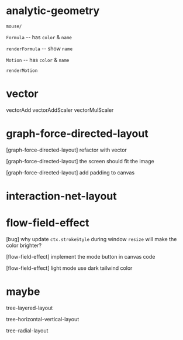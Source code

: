 # analytic-geometry

`mouse/`

`Formula` -- has `color` & `name`

`renderFormula` -- show `name`

`Motion` -- has `color` & `name`

`renderMotion`

# vector

vectorAdd
vectorAddScaler
vectorMulScaler

# graph-force-directed-layout

[graph-force-directed-layout] refactor with vector

[graph-force-directed-layout] the screen should fit the image

[graph-force-directed-layout] add padding to canvas

# interaction-net-layout

# flow-field-effect

[bug] why update `ctx.strokeStyle` during window `resize` will make the color brighter?

[flow-field-effect] implement the mode button in canvas code

[flow-field-effect] light mode use dark tailwind color

# maybe

tree-layered-layout

tree-horizontal-vertical-layout

tree-radial-layout
